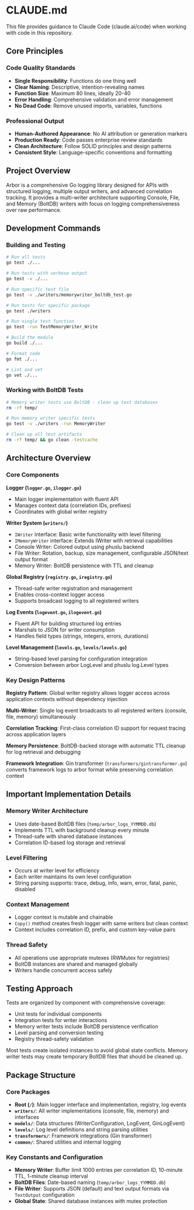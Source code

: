 # CLAUDE.md

This file provides guidance to Claude Code (claude.ai/code) when working with code in this repository.

## Core Principles

### Code Quality Standards
- **Single Responsibility**: Functions do one thing well
- **Clear Naming**: Descriptive, intention-revealing names
- **Function Size**: Maximum 80 lines, ideally 20-40
- **Error Handling**: Comprehensive validation and error management
- **No Dead Code**: Remove unused imports, variables, functions

### Professional Output
- **Human-Authored Appearance**: No AI attribution or generation markers
- **Production Ready**: Code passes enterprise review standards
- **Clean Architecture**: Follow SOLID principles and design patterns
- **Consistent Style**: Language-specific conventions and formatting

## Project Overview

Arbor is a comprehensive Go logging library designed for APIs with structured logging, multiple output writers, and advanced correlation tracking. It provides a multi-writer architecture supporting Console, File, and Memory (BoltDB) writers with focus on logging comprehensiveness over raw performance.

## Development Commands

### Building and Testing
```bash
# Run all tests
go test ./...

# Run tests with verbose output
go test -v ./...

# Run specific test file
go test -v ./writers/memorywriter_boltdb_test.go

# Run tests for specific package
go test ./writers

# Run single test function
go test -run TestMemoryWriter_Write

# Build the module
go build ./...

# Format code
go fmt ./...

# Lint and vet
go vet ./...
```

### Working with BoltDB Tests
```bash
# Memory writer tests use BoltDB - clean up test databases
rm -rf temp/

# Run memory writer specific tests
go test -v ./writers -run MemoryWriter

# Clean up all test artifacts
rm -rf temp/ && go clean -testcache
```

## Architecture Overview

### Core Components

**Logger (`logger.go`, `ilogger.go`)**
- Main logger implementation with fluent API
- Manages context data (correlation IDs, prefixes)
- Coordinates with global writer registry

**Writer System (`writers/`)**
- `IWriter` interface: Basic write functionality with level filtering
- `IMemoryWriter` interface: Extends IWriter with retrieval capabilities
- Console Writer: Colored output using phuslu backend
- File Writer: Rotation, backup, size management, configurable JSON/text output format
- Memory Writer: BoltDB persistence with TTL and cleanup

**Global Registry (`registry.go`, `iregistry.go`)**
- Thread-safe writer registration and management
- Enables cross-context logger access
- Supports broadcast logging to all registered writers

**Log Events (`logevent.go`, `ilogevent.go`)**
- Fluent API for building structured log entries
- Marshals to JSON for writer consumption
- Handles field types (strings, integers, errors, durations)

**Level Management (`levels.go`, `levels/levels.go`)**
- String-based level parsing for configuration integration
- Conversion between arbor LogLevel and phuslu log.Level types

### Key Design Patterns

**Registry Pattern**: Global writer registry allows logger access across application contexts without dependency injection

**Multi-Writer**: Single log event broadcasts to all registered writers (console, file, memory) simultaneously

**Correlation Tracking**: First-class correlation ID support for request tracing across application layers

**Memory Persistence**: BoltDB-backed storage with automatic TTL cleanup for log retrieval and debugging

**Framework Integration**: Gin transformer (`transformers/gintransformer.go`) converts framework logs to arbor format while preserving correlation context

## Important Implementation Details

### Memory Writer Architecture
- Uses date-based BoltDB files (`temp/arbor_logs_YYMMDD.db`)
- Implements TTL with background cleanup every minute
- Thread-safe with shared database instances
- Correlation ID-based log storage and retrieval

### Level Filtering
- Occurs at writer level for efficiency
- Each writer maintains its own level configuration
- String parsing supports: trace, debug, info, warn, error, fatal, panic, disabled

### Context Management
- Logger context is mutable and chainable
- `Copy()` method creates fresh logger with same writers but clean context
- Context includes correlation ID, prefix, and custom key-value pairs

### Thread Safety
- All operations use appropriate mutexes (RWMutex for registries)
- BoltDB instances are shared and managed globally
- Writers handle concurrent access safely

## Testing Approach

Tests are organized by component with comprehensive coverage:
- Unit tests for individual components
- Integration tests for writer interactions  
- Memory writer tests include BoltDB persistence verification
- Level parsing and conversion testing
- Registry thread-safety validation

Most tests create isolated instances to avoid global state conflicts. Memory writer tests may create temporary BoltDB files that should be cleaned up.

## Package Structure

### Core Packages
- **Root (`/`)**: Main logger interface and implementation, registry, log events
- **`writers/`**: All writer implementations (console, file, memory) and interfaces
- **`models/`**: Data structures (WriterConfiguration, LogEvent, GinLogEvent)
- **`levels/`**: Log level definitions and string parsing utilities
- **`transformers/`**: Framework integrations (Gin transformer)
- **`common/`**: Shared utilities and internal logging

### Key Constants and Configuration
- **Memory Writer**: Buffer limit 1000 entries per correlation ID, 10-minute TTL, 1-minute cleanup interval
- **BoltDB Files**: Date-based naming (`temp/arbor_logs_YYMMDD.db`)
- **File Writer**: Supports JSON (default) and text output formats via `TextOutput` configuration
- **Global State**: Shared database instances with mutex protection